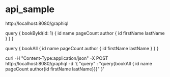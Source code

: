 # api_sample


http://localhost:8080/graphiql

query {
  bookById(id: 1) {
    id
    name
    pageCount
    author {
      id
      firstName
      lastName
    }
  }
}


query {
  bookAll {
    id
    name
    pageCount
    author {
      id
      firstName
      lastName
    }
  }
}

curl -H "Content-Type:application/json" -X POST http://localhost:8080/graphql -d '{ "query" : "query{bookAll { id name pageCount author{id firstName lastName}}}" }' 



